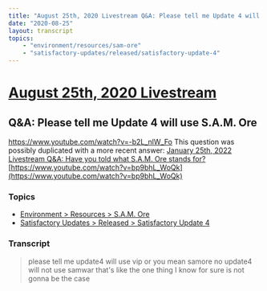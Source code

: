 ```yaml
---
title: "August 25th, 2020 Livestream Q&A: Please tell me Update 4 will use S.A.M. Ore"
date: "2020-08-25"
layout: transcript
topics:
    - "environment/resources/sam-ore"
    - "satisfactory-updates/released/satisfactory-update-4"
---
```

# [August 25th, 2020 Livestream](../2020-08-25.md)
## Q&A: Please tell me Update 4 will use S.A.M. Ore
https://www.youtube.com/watch?v=-b2L_nlW_Fo
This question was possibly duplicated with a more recent answer: [January 25th, 2022 Livestream Q&A: Have you told what S.A.M. Ore stands for?](./yt-bp9bhL_WoQk.md) [https://www.youtube.com/watch?v=bp9bhL_WoQk](https://www.youtube.com/watch?v=bp9bhL_WoQk)


### Topics
* [Environment > Resources > S.A.M. Ore](../topics/environment/resources/sam-ore.md)
* [Satisfactory Updates > Released > Satisfactory Update 4](../topics/satisfactory-updates/released/satisfactory-update-4.md)

### Transcript

> please tell me update4 will use vip or you mean samore no update4 will not use samwar that's like the one thing I know for sure is not gonna be the case
